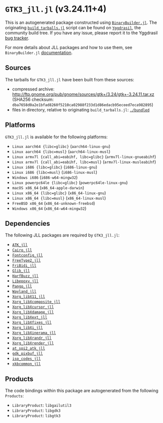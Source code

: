 # `GTK3_jll.jl` (v3.24.11+4)

This is an autogenerated package constructed using [`BinaryBuilder.jl`](https://github.com/JuliaPackaging/BinaryBuilder.jl). The originating [`build_tarballs.jl`](https://github.com/JuliaPackaging/Yggdrasil/blob/d3236ad6318ac3106cf9015e83f3a82bbd87bcda/G/GTK3/build_tarballs.jl) script can be found on [`Yggdrasil`](https://github.com/JuliaPackaging/Yggdrasil/), the community build tree.  If you have any issue, please report it to the Yggdrasil [bug tracker](https://github.com/JuliaPackaging/Yggdrasil/issues).

For more details about JLL packages and how to use them, see `BinaryBuilder.jl` [documentation](https://juliapackaging.github.io/BinaryBuilder.jl/dev/jll/).

## Sources

The tarballs for `GTK3_jll.jl` have been built from these sources:

* compressed archive: http://ftp.gnome.org/pub/gnome/sources/gtk+/3.24/gtk+-3.24.11.tar.xz (SHA256 checksum: `dba7658d0a2e1bfad8260f5210ca02988f233d1d86edacb95eceed7eca982895`)
* files in directory, relative to originating `build_tarballs.jl`: [`./bundled`](https://github.com/JuliaPackaging/Yggdrasil/tree/d3236ad6318ac3106cf9015e83f3a82bbd87bcda/G/GTK3/bundled)

## Platforms

`GTK3_jll.jl` is available for the following platforms:

* `Linux aarch64 {libc=glibc}` (`aarch64-linux-gnu`)
* `Linux aarch64 {libc=musl}` (`aarch64-linux-musl`)
* `Linux armv7l {call_abi=eabihf, libc=glibc}` (`armv7l-linux-gnueabihf`)
* `Linux armv7l {call_abi=eabihf, libc=musl}` (`armv7l-linux-musleabihf`)
* `Linux i686 {libc=glibc}` (`i686-linux-gnu`)
* `Linux i686 {libc=musl}` (`i686-linux-musl`)
* `Windows i686` (`i686-w64-mingw32`)
* `Linux powerpc64le {libc=glibc}` (`powerpc64le-linux-gnu`)
* `macOS x86_64` (`x86_64-apple-darwin`)
* `Linux x86_64 {libc=glibc}` (`x86_64-linux-gnu`)
* `Linux x86_64 {libc=musl}` (`x86_64-linux-musl`)
* `FreeBSD x86_64` (`x86_64-unknown-freebsd`)
* `Windows x86_64` (`x86_64-w64-mingw32`)

## Dependencies

The following JLL packages are required by `GTK3_jll.jl`:

* [`ATK_jll`](https://github.com/JuliaBinaryWrappers/ATK_jll.jl)
* [`Cairo_jll`](https://github.com/JuliaBinaryWrappers/Cairo_jll.jl)
* [`Fontconfig_jll`](https://github.com/JuliaBinaryWrappers/Fontconfig_jll.jl)
* [`FreeType2_jll`](https://github.com/JuliaBinaryWrappers/FreeType2_jll.jl)
* [`FriBidi_jll`](https://github.com/JuliaBinaryWrappers/FriBidi_jll.jl)
* [`Glib_jll`](https://github.com/JuliaBinaryWrappers/Glib_jll.jl)
* [`HarfBuzz_jll`](https://github.com/JuliaBinaryWrappers/HarfBuzz_jll.jl)
* [`Libepoxy_jll`](https://github.com/JuliaBinaryWrappers/Libepoxy_jll.jl)
* [`Pango_jll`](https://github.com/JuliaBinaryWrappers/Pango_jll.jl)
* [`Wayland_jll`](https://github.com/JuliaBinaryWrappers/Wayland_jll.jl)
* [`Xorg_libX11_jll`](https://github.com/JuliaBinaryWrappers/Xorg_libX11_jll.jl)
* [`Xorg_libXcomposite_jll`](https://github.com/JuliaBinaryWrappers/Xorg_libXcomposite_jll.jl)
* [`Xorg_libXcursor_jll`](https://github.com/JuliaBinaryWrappers/Xorg_libXcursor_jll.jl)
* [`Xorg_libXdamage_jll`](https://github.com/JuliaBinaryWrappers/Xorg_libXdamage_jll.jl)
* [`Xorg_libXext_jll`](https://github.com/JuliaBinaryWrappers/Xorg_libXext_jll.jl)
* [`Xorg_libXfixes_jll`](https://github.com/JuliaBinaryWrappers/Xorg_libXfixes_jll.jl)
* [`Xorg_libXi_jll`](https://github.com/JuliaBinaryWrappers/Xorg_libXi_jll.jl)
* [`Xorg_libXinerama_jll`](https://github.com/JuliaBinaryWrappers/Xorg_libXinerama_jll.jl)
* [`Xorg_libXrandr_jll`](https://github.com/JuliaBinaryWrappers/Xorg_libXrandr_jll.jl)
* [`Xorg_libXrender_jll`](https://github.com/JuliaBinaryWrappers/Xorg_libXrender_jll.jl)
* [`at_spi2_atk_jll`](https://github.com/JuliaBinaryWrappers/at_spi2_atk_jll.jl)
* [`gdk_pixbuf_jll`](https://github.com/JuliaBinaryWrappers/gdk_pixbuf_jll.jl)
* [`iso_codes_jll`](https://github.com/JuliaBinaryWrappers/iso_codes_jll.jl)
* [`xkbcommon_jll`](https://github.com/JuliaBinaryWrappers/xkbcommon_jll.jl)

## Products

The code bindings within this package are autogenerated from the following `Products`:

* `LibraryProduct`: `libgailutil3`
* `LibraryProduct`: `libgdk3`
* `LibraryProduct`: `libgtk3`
